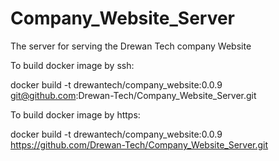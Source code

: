 # Company_Website_Server
The server for serving the Drewan Tech company Website

To build docker image by ssh:

docker build -t drewantech/company_website:0.0.9 git@github.com:Drewan-Tech/Company_Website_Server.git

To build docker image by https:

docker build -t drewantech/company_website:0.0.9 https://github.com/Drewan-Tech/Company_Website_Server.git
